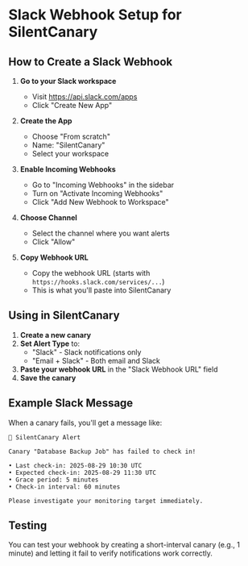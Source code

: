 # Slack Webhook Setup for SilentCanary

## How to Create a Slack Webhook

1. **Go to your Slack workspace**
   - Visit https://api.slack.com/apps
   - Click "Create New App"

2. **Create the App**
   - Choose "From scratch"
   - Name: "SilentCanary"
   - Select your workspace

3. **Enable Incoming Webhooks**
   - Go to "Incoming Webhooks" in the sidebar
   - Turn on "Activate Incoming Webhooks"
   - Click "Add New Webhook to Workspace"

4. **Choose Channel**
   - Select the channel where you want alerts
   - Click "Allow"

5. **Copy Webhook URL**
   - Copy the webhook URL (starts with `https://hooks.slack.com/services/...`)
   - This is what you'll paste into SilentCanary

## Using in SilentCanary

1. **Create a new canary**
2. **Set Alert Type** to:
   - "Slack" - Slack notifications only
   - "Email + Slack" - Both email and Slack
3. **Paste your webhook URL** in the "Slack Webhook URL" field
4. **Save the canary**

## Example Slack Message

When a canary fails, you'll get a message like:

```
🚨 SilentCanary Alert

Canary "Database Backup Job" has failed to check in!

• Last check-in: 2025-08-29 10:30 UTC
• Expected check-in: 2025-08-29 11:30 UTC  
• Grace period: 5 minutes
• Check-in interval: 60 minutes

Please investigate your monitoring target immediately.
```

## Testing

You can test your webhook by creating a short-interval canary (e.g., 1 minute) and letting it fail to verify notifications work correctly.
